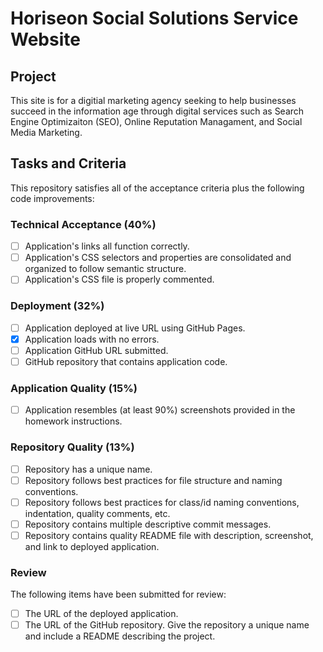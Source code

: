 # Horiseon Social Solutions Service Website

## Project

This site is for a digitial marketing agency seeking to help businesses succeed in the information age through digital services such as Search Engine Optimizaiton (SEO), Online Reputation Managament, and Social Media Marketing.


## Tasks and Criteria 
This repository satisfies all of the acceptance criteria plus the following code improvements:

### Technical Acceptance (40%)
- [ ] Application's links all function correctly.
- [ ] Application's CSS selectors and properties are consolidated and organized to follow semantic structure.
- [ ] Application's CSS file is properly commented. 

### Deployment (32%)
- [ ] Application deployed at live URL using GitHub Pages.
- [X] Application loads with no errors.
- [ ] Application GitHub URL submitted.
- [ ] GitHub repository that contains application code.

### Application Quality (15%)
- [ ] Application resembles (at least 90%) screenshots provided in the homework instructions.

### Repository Quality (13%)
- [ ] Repository has a unique name.
- [ ] Repository follows best practices for file structure and naming conventions.
- [ ] Repository follows best practices for class/id naming conventions, indentation, quality comments, etc.
- [ ] Repository contains multiple descriptive commit messages.
- [ ] Repository contains quality README file with description, screenshot, and link to deployed application.

### Review
The following items have been submitted for review:
- [ ] The URL of the deployed application.
- [ ] The URL of the GitHub repository. Give the repository a unique name and include a README describing the project. 